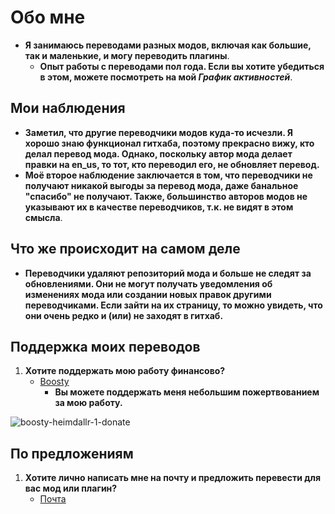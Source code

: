 # Обо мне
- **Я занимаюсь переводами разных модов, включая как большие, так и маленькие, и могу переводить плагины**.
   - **Опыт работы с переводами пол года. Если вы хотите убедиться в этом, можете посмотреть на мой _График активностей_**.

## Мои наблюдения
- **Заметил, что другие переводчики модов куда-то исчезли. Я хорошо знаю функционал гитхаба, поэтому прекрасно вижу, кто делал перевод мода. Однако, поскольку автор мода делает правки на en_us, то тот, кто переводил его, не обновляет перевод.**
- **Моё второе наблюдение заключается в том, что переводчики не получают никакой выгоды за перевод мода, даже банальное "спасибо" не получают. Также, большинство авторов модов не указывают их в качестве переводчиков, т.к. не видят в этом смысла**.
## Что же происходит на самом деле

- **Переводчики удаляют репозиторий мода и больше не следят за обновлениями. Они не могут получать уведомления об изменениях мода или создании новых правок другими переводчиками. Если зайти на их страницу, то можно увидеть, что они очень редко и (или) не заходят в гитхаб.**

## Поддержка моих переводов
1. **Хотите поддержать мою работу финансово?**
   - [Boosty](https://boosty.to/heimdallr-1)
     - **Вы можете поддержать меня небольшим пожертвованием за мою работу.**

![boosty-heimdallr-1-donate](https://user-images.githubusercontent.com/41973639/234862226-0d6c7abf-4b20-4112-982c-c31e6e2da39a.png)

## По предложениям
1. **Хотите лично написать мне на почту и предложить перевести для вас мод или плагин?**
   - [Почта](alekseipfeyfer98@gmail.com)
